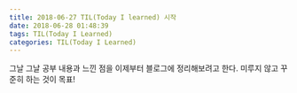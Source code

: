 ```yaml
---
title: 2018-06-27 TIL(Today I learned) 시작
date: 2018-06-28 01:48:39
tags: TIL(Today I Learned)
categories: TIL(Today I Learned)
---
```


그날 그날 공부 내용과 느낀 점을 이제부터 블로그에 정리해보려고 한다. 
미루지 않고 꾸준히 하는 것이 목표!

